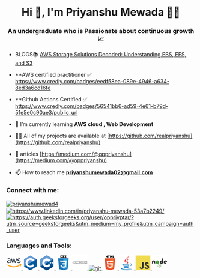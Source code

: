 <h1 align="center">Hi 👋, I'm Priyanshu Mewada 👨‍💻</h1>
<h3 align="center">An undergraduate who is Passionate about continuous growth 📈</h3>

- BLOGS📚 [AWS Storage Solutions Decoded: Understanding EBS, EFS, and S3](https://medium.com/@oppriyanshu/aws-storage-solutions-decoded-understanding-ebs-efs-and-s3-f032ab78eb36)

-    **AWS certified practitioner ✅  https://www.credly.com/badges/eedf58ea-089e-4946-a634-8ed3a6cd16fe
-    **Github Actions Certified ✅  https://www.credly.com/badges/56541bb6-ad59-4e61-b79d-51e5e0c90ae3/public_url

- 🌱 I’m currently learning **AWS cloud , Web Development**

- 👨‍💻 All of my projects are available at [https://github.com/realpriyanshu](https://github.com/realpriyanshu)

- 📝  articles [https://medium.com/@oppriyanshu](https://medium.com/@oppriyanshu)

- 📫 How to reach me **priyanshumewada02@gmail.com**

<h3 align="left">Connect with me:</h3>
<p align="left">
<a href="https://twitter.com/priyanshumewad4" target="blank"><img align="center" src="https://raw.githubusercontent.com/rahuldkjain/github-profile-readme-generator/master/src/images/icons/Social/twitter.svg" alt="priyanshumewad4" height="30" width="40" /></a>
<a href="https://linkedin.com/in/https://www.linkedin.com/in/priyanshu-mewada-53a7b2249/" target="blank"><img align="center" src="https://raw.githubusercontent.com/rahuldkjain/github-profile-readme-generator/master/src/images/icons/Social/linked-in-alt.svg" alt="https://www.linkedin.com/in/priyanshu-mewada-53a7b2249/" height="30" width="40" /></a>
<a href="https://auth.geeksforgeeks.org/user/https://auth.geeksforgeeks.org/user/oppriyptar/?utm_source=geeksforgeeks&utm_medium=my_profile&utm_campaign=auth_user" target="blank"><img align="center" src="https://raw.githubusercontent.com/rahuldkjain/github-profile-readme-generator/master/src/images/icons/Social/geeks-for-geeks.svg" alt="https://auth.geeksforgeeks.org/user/oppriyptar/?utm_source=geeksforgeeks&utm_medium=my_profile&utm_campaign=auth_user" height="30" width="40" /></a>
</p>

<h3 align="left">Languages and Tools:</h3>
<p align="left"> <a href="https://aws.amazon.com" target="_blank" rel="noreferrer"> <img src="https://raw.githubusercontent.com/devicons/devicon/master/icons/amazonwebservices/amazonwebservices-original-wordmark.svg" alt="aws" width="40" height="40"/> </a> <a href="https://www.cprogramming.com/" target="_blank" rel="noreferrer"> <img src="https://raw.githubusercontent.com/devicons/devicon/master/icons/c/c-original.svg" alt="c" width="40" height="40"/> </a> <a href="https://www.w3schools.com/cpp/" target="_blank" rel="noreferrer"> <img src="https://raw.githubusercontent.com/devicons/devicon/master/icons/cplusplus/cplusplus-original.svg" alt="cplusplus" width="40" height="40"/> </a> <a href="https://www.w3schools.com/css/" target="_blank" rel="noreferrer"> <img src="https://raw.githubusercontent.com/devicons/devicon/master/icons/css3/css3-original-wordmark.svg" alt="css3" width="40" height="40"/> </a> <a href="https://expressjs.com" target="_blank" rel="noreferrer"> <img src="https://raw.githubusercontent.com/devicons/devicon/master/icons/express/express-original-wordmark.svg" alt="express" width="40" height="40"/> </a> <a href="https://git-scm.com/" target="_blank" rel="noreferrer"> <img src="https://www.vectorlogo.zone/logos/git-scm/git-scm-icon.svg" alt="git" width="40" height="40"/> </a> <a href="https://www.w3.org/html/" target="_blank" rel="noreferrer"> <img src="https://raw.githubusercontent.com/devicons/devicon/master/icons/html5/html5-original-wordmark.svg" alt="html5" width="40" height="40"/> </a> <a href="https://www.java.com" target="_blank" rel="noreferrer"> <img src="https://raw.githubusercontent.com/devicons/devicon/master/icons/java/java-original.svg" alt="java" width="40" height="40"/> </a> <a href="https://developer.mozilla.org/en-US/docs/Web/JavaScript" target="_blank" rel="noreferrer"> <img src="https://raw.githubusercontent.com/devicons/devicon/master/icons/javascript/javascript-original.svg" alt="javascript" width="40" height="40"/> </a> <a href="https://nodejs.org" target="_blank" rel="noreferrer"> <img src="https://raw.githubusercontent.com/devicons/devicon/master/icons/nodejs/nodejs-original-wordmark.svg" alt="nodejs" width="40" height="40"/> </a> </p>
